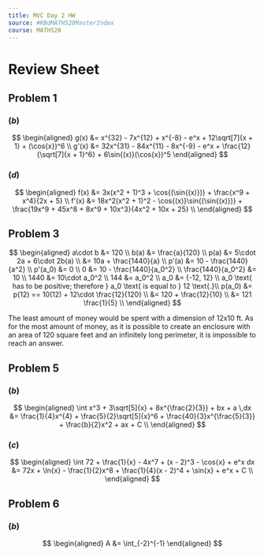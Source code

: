 ```yaml
---
title: MVC Day 2 HW
source: #KBdMATH520MasterIndex
course: MATH520
---
```


# Review Sheet

## Problem 1
### $(b)$
$$
\begin{aligned}
g(x) &= x^{32} - 7x^{12} + x^{-8} - e^x + 12\sqrt[7]{x + 1} + (\cos{x})^6 \\
g'(x) &= 32x^{31} - 84x^{11} - 8x^{-9} - e^x + \frac{12}{\sqrt[7]{x + 1}^6} + 6\sin{(x)}(\cos{x})^5
\end{aligned}
$$

### $(d)$
$$
\begin{aligned}
f(x) &= 3x(x^2 + 1)^3 + \cos{(\sin{(x)})} + \frac{x^9 + x^4}{2x + 5} \\
f'(x) &= 18x^2(x^2 + 1)^2 - \cos{(x)}\sin{(\sin{(x)})} + \frac{19x^9 + 45x^8 + 8x^9 + 10x^3}{4x^2 + 10x + 25} \\
\end{aligned}
$$

## Problem 3
$$
\begin{aligned}
a\cdot b &= 120 \\
b(a) &= \frac{a}{120} \\
p(a) &= 5\cdot 2a + 6\cdot 2b(a) \\
&= 10a + \frac{1440}{a} \\
p'(a) &= 10 - \frac{1440}{a^2} \\
p'(a_0) &= 0 \\
0 &= 10 - \frac{1440}{a_0^2} \\
\frac{1440}{a_0^2} &= 10 \\
1440 &= 10\cdot a_0^2 \\
144 &= a_0^2 \\
a_0 &= {-12, 12} \\
a_0 \text{ has to be positive; therefore } a_0 \text{ is equal to } 12 \text{.}\\
p(a_0) &= p(12) == 10(12) + 12\cdot \frac{12}{120} \\
&= 120 + \frac{12}{10} \\
&= 121 \frac{1}{5} \\
\end{aligned}
$$

The least amount of money would be spent with a dimension of 12x10 ft.
As for the most amount of money, as it is possible to create an enclosure with an area of $120$ square feet and an infinitely long perimeter, it is impossible to reach an answer.

## Problem 5
### $(b)$
$$
\begin{aligned}
\int x^3 + 3\sqrt[5]{x} + 8x^{\frac{2}{3}} + bx + a \,dx &= \frac{1}{4}x^{4} + \frac{5}{2}\sqrt[5]{x}^6 + \frac{40}{3}x^{\frac{5}{3}} + \frac{b}{2}x^2 + ax + C \\
\end{aligned}
$$

### $(c)$
$$
\begin{aligned}
\int 72 + \frac{1}{x} - 4x^7 + (x - 2)^3 - \cos{x} + e^x dx &= 72x + \ln{x} - \frac{1}{2}x^8 + \frac{1}{4}(x - 2)^4 + \sin{x} + e^x + C \\
\end{aligned}
$$

## Problem 6
### $(b)$
$$
\begin{aligned}
A &= \int_{-2}^{-1} 
\end{aligned}
$$